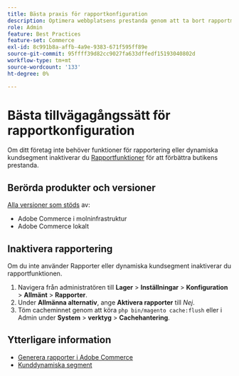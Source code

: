 ```yaml
---
title: Bästa praxis för rapportkonfiguration
description: Optimera webbplatsens prestanda genom att ta bort rapportmodulen om du inte använder den.
role: Admin
feature: Best Practices
feature-set: Commerce
exl-id: 8c991b8a-affb-4a9e-9383-671f595ff89e
source-git-commit: 95ffff39d82cc9027fa633dffedf15193040802d
workflow-type: tm+mt
source-wordcount: '133'
ht-degree: 0%

---
```


# Bästa tillvägagångssätt för rapportkonfiguration

Om ditt företag inte behöver funktioner för rapportering eller dynamiska kundsegment inaktiverar du [Rapportfunktioner](https://docs.magento.com/user-guide/configuration/general/reports.html) för att förbättra butikens prestanda.

## Berörda produkter och versioner

[Alla versioner som stöds](../../../release/versions.md) av:

- Adobe Commerce i molninfrastruktur
- Adobe Commerce lokalt

## Inaktivera rapportering

Om du inte använder Rapporter eller dynamiska kundsegment inaktiverar du rapportfunktionen.

1. Navigera från administratören till **Lager** > **Inställningar** > **Konfiguration** > **Allmänt** > **Rapporter**.
1. Under **Allmänna alternativ**, ange **Aktivera rapporter** till *Nej*.
1. Töm cacheminnet genom att köra `php bin/magento cache:flush` eller i Admin under **System** > **verktyg** > **Cachehantering**.

## Ytterligare information

- [Generera rapporter i Adobe Commerce](https://docs.magento.com/user-guide/reports.html)
- [Kunddynamiska segment](https://docs.magento.com/user-guide/marketing/customer-segments.html)

